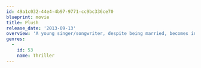 ```yaml
---
id: 49a1c032-44e4-4b97-9771-cc9bc336ce70
blueprint: movie
title: Plush
release_date: '2013-09-13'
overview: 'A young singer/songwriter, despite being married, becomes involved with her new guitarist, who she soon discovers has a dark past and may be a danger to her and those close to her.'
genres:
  -
    id: 53
    name: Thriller
---
```

